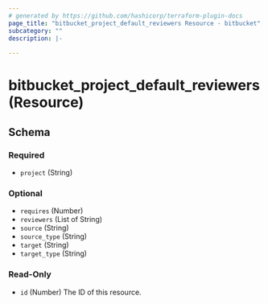 ```yaml
---
# generated by https://github.com/hashicorp/terraform-plugin-docs
page_title: "bitbucket_project_default_reviewers Resource - bitbucket"
subcategory: ""
description: |-
  
---
```


# bitbucket_project_default_reviewers (Resource)





<!-- schema generated by tfplugindocs -->
## Schema

### Required

- `project` (String)

### Optional

- `requires` (Number)
- `reviewers` (List of String)
- `source` (String)
- `source_type` (String)
- `target` (String)
- `target_type` (String)

### Read-Only

- `id` (Number) The ID of this resource.
